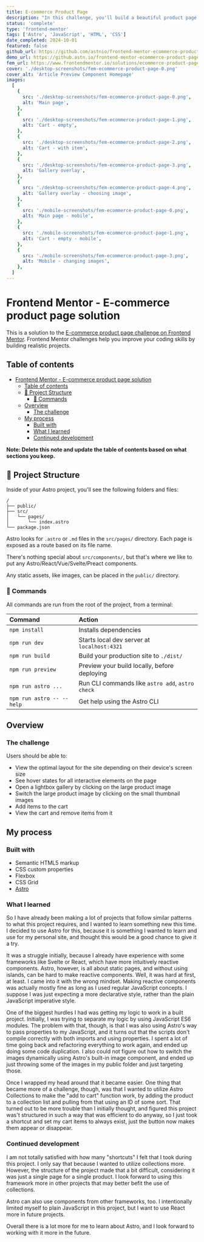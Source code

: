 ```yaml
---
title: E-commerce Product Page
description: "In this challenge, you'll build a beautiful product page. We'll be putting your JS skills to the test with a lightbox product gallery and cart functionality!"
status: 'complete'
type: 'frontend-mentor'
tags: ['Astro', 'JavaScript', 'HTML', 'CSS']
date_completed: 2024-10-01
featured: false
github_url: https://github.com/astnio/frontend-mentor-ecommerce-product-page
demo_url: https://github.astn.io/frontend-mentor-ecommerce-product-page/
fem_url: https://www.frontendmentor.io/solutions/ecommerce-product-page-using-astro-Pc9TboG3bc
cover: './desktop-screenshots/fem-ecommerce-product-page-0.png'
cover_alt: 'Article Preview Component Homepage'
images:
  [
    {
      src: './desktop-screenshots/fem-ecommerce-product-page-0.png',
      alt: 'Main page',
    },
    {
      src: './desktop-screenshots/fem-ecommerce-product-page-1.png',
      alt: 'Cart - empty',
    },
    {
      src: './desktop-screenshots/fem-ecommerce-product-page-2.png',
      alt: 'Cart - with item',
    },
    {
      src: './desktop-screenshots/fem-ecommerce-product-page-3.png',
      alt: 'Gallery overlay',
    },
    {
      src: './desktop-screenshots/fem-ecommerce-product-page-4.png',
      alt: 'Gallery overlay - choosing image',
    },
    {
      src: './mobile-screenshots/fem-ecommerce-product-page-0.png',
      alt: 'Main page - mobile',
    },
    {
      src: './mobile-screenshots/fem-ecommerce-product-page-1.png',
      alt: 'Cart - empty - mobile',
    },
    {
      src: './mobile-screenshots/fem-ecommerce-product-page-3.png',
      alt: 'Mobile - changing images',
    },
  ]
---
```


# Frontend Mentor - E-commerce product page solution

This is a solution to the [E-commerce product page challenge on Frontend Mentor](https://www.frontendmentor.io/challenges/ecommerce-product-page-UPsZ9MJp6). Frontend Mentor challenges help you improve your coding skills by building realistic projects.

## Table of contents

- [Frontend Mentor - E-commerce product page solution](#frontend-mentor---e-commerce-product-page-solution)
  - [Table of contents](#table-of-contents)
  - [🚀 Project Structure](#-project-structure)
    - [🧞 Commands](#-commands)
  - [Overview](#overview)
    - [The challenge](#the-challenge)
  - [My process](#my-process)
    - [Built with](#built-with)
    - [What I learned](#what-i-learned)
    - [Continued development](#continued-development)

**Note: Delete this note and update the table of contents based on what sections you keep.**

## 🚀 Project Structure

Inside of your Astro project, you'll see the following folders and files:

```text
/
├── public/
├── src/
│   └── pages/
│       └── index.astro
└── package.json
```

Astro looks for `.astro` or `.md` files in the `src/pages/` directory. Each page is exposed as a route based on its file name.

There's nothing special about `src/components/`, but that's where we like to put any Astro/React/Vue/Svelte/Preact components.

Any static assets, like images, can be placed in the `public/` directory.

### 🧞 Commands

All commands are run from the root of the project, from a terminal:

| Command                   | Action                                           |
| :------------------------ | :----------------------------------------------- |
| `npm install`             | Installs dependencies                            |
| `npm run dev`             | Starts local dev server at `localhost:4321`      |
| `npm run build`           | Build your production site to `./dist/`          |
| `npm run preview`         | Preview your build locally, before deploying     |
| `npm run astro ...`       | Run CLI commands like `astro add`, `astro check` |
| `npm run astro -- --help` | Get help using the Astro CLI                     |

## Overview

### The challenge

Users should be able to:

- View the optimal layout for the site depending on their device's screen size
- See hover states for all interactive elements on the page
- Open a lightbox gallery by clicking on the large product image
- Switch the large product image by clicking on the small thumbnail images
- Add items to the cart
- View the cart and remove items from it

## My process

### Built with

- Semantic HTML5 markup
- CSS custom properties
- Flexbox
- CSS Grid
- [Astro](https://astro.build)

### What I learned

So I have already been making a lot of projects that follow similar patterns to what this project requires, and I wanted to learn something new this time. I decided to use Astro for this, because it is something I wanted to learn and use for my personal site, and thought this would be a good chance to give it a try.

It was a struggle initially, because I already have experience with some frameworks like Svelte or React, which have more intuitively reactive components. Astro, however, is all about static pages, and without using islands, can be hard to make reactive components. Well, it was hard at first, at least. I came into it with the wrong mindset. Making reactive components was actually mostly fine as long as I used regular JavaScript concepts. I suppose I was just expecting a more declarative style, rather than the plain JavaScript imperative style.

One of the biggest hurdles I had was getting my logic to work in a built project. Initially, I was trying to separate my logic by using JavaScript ES6 modules. The problem with that, though, is that I was also using Astro's way to pass properties to my JavaScript, and it turns out that the scripts don't compile correctly with both imports and using properties. I spent a lot of time going back and refactoring everything to work again, and ended up doing some code duplication. I also could not figure out how to switch the images dynamically using Astro's built-in image component, and ended up just throwing some of the images in my public folder and just targeting those.

Once I wrapped my head around that it became easier. One thing that became more of a challenge, though, was that I wanted to utilize Astro Collections to make the "add to cart" function work, by adding the product to a collection list and pulling from that using an ID of some sort. That turned out to be more trouble than I initially thought, and figured this project was't structured in such a way that was efficient to do anyway, so I just took a shortcut and set my cart items to always exist, just the button now makes them appear or disappear.

### Continued development

I am not totally satisfied with how many "shortcuts" I felt that I took during this project. I only say that because I wanted to utilize collections more. However, the structure of the project made that a bit difficult, considering it was just a single page for a single product. I look forward to using this framework more in other projects that may better befit the use of collections.

Astro can also use components from other frameworks, too. I intentionally limited myself to plain JavaScript in this project, but I want to use React more in future projects.

Overall there is a lot more for me to learn about Astro, and I look forward to working with it more in the future.